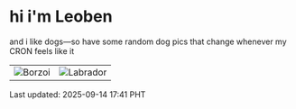 # hi i'm Leoben

and i like dogs—so have some random dog pics that change whenever my CRON feels like it

|  |  |
|--------|----------|
| ![Borzoi](https://random-dog-vercel.vercel.app/api/random-borzoi?v=1757842913) | ![Labrador](https://random-dog-vercel.vercel.app/api/random-labrador?v=1757842913) |

Last updated: 2025-09-14 17:41 PHT
